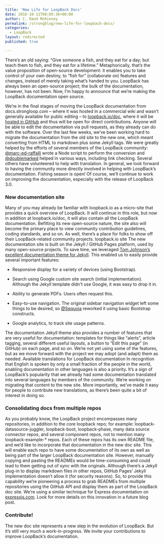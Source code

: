 ```yaml
---
title: 'New Life for LoopBack Docs'
date: 2016-10-11T08:05:36+00:00
author: C. Rand McKinney
permalink: /strongblog/new-life-for-loopback-docs/
categories:
  - LoopBack
layout: redirected
published: true

---
```


There’s an old saying: “Give someone a fish, and they eat for a day; but teach them to fish, and they eat for a lifetime.” Metaphorically, that’s the value proposition of open-source development: it enables you to take control of your own destiny, to “fish for” (collaborate on) features and changes, instead of merely taking what’s handed to you. LoopBack has always been an open-source project; the bulk of the documentation, however, has not been. Now, I’m happy to announce that we’re making the LoopBack documentation open source. 

<!--more-->

We’re in the final stages of moving the LoopBack documentation from docs.strongloop.com – where it was hosted in a commercial wiki and wasn’t generally available for public editing – to [loopback.io/doc](https://loopback.io/doc/), where it will be [hosted in GitHub](https://github.com/strongloop/loopback.io/) and thus will be open for direct contributions. Anyone will be able to edit the documentation via pull requests, as they already can do with the software. Over the last few weeks, we’ve been working hard to migrate the documentation from the old site to the new one, which meant converting from HTML to markdown plus some Jekyll tags. We were greatly helped by the efforts of several members of the LoopBack community: [@marc-ed-raffalli](https://github.com/marc-ed-raffalli) wrote a Node script to perform the conversion and [@doublemarked](https://github.com/doublemarked) helped in various ways, including link checking. Several others have volunteered to help with translation. In general, we look forward to having the community more directly involved in helping with LoopBack’s documentation. Fishing season is open! Of course, we’ll continue to work on improving the documentation, especially with the release of LoopBack 3.0.

### New documentation site

Many of you may already be familiar with loopback.io as a micro-site that provides a quick overview of LoopBack. It will continue in this role, but now in addition at loopback.io/doc, it will also contain all the LoopBack documentation. Befitting its new open-source nature, the site also will become the primary place to view community contribution guidelines, coding standards, and so on. As well, there’s a place for folks to show off their LoopBack-related community projects. loopback.io site The new documentation site is built on the Jekyll / GitHub Pages platform, used by many open-source projects. To save time, we leveraged [Tom Johnson’s excellent documentation theme for Jekyll](https://github.com/tomjoht/documentation-theme-jekyll). This enabled us to easily provide several important features:

- Responsive display for a variety of devices (using Bootstrap).

- Search using Google custom site search (initial implementation). Although the Jekyll template didn’t use Google, it was easy to drop it in.

- Ability to generate PDFs. Users often request this.

- Easy-to-use navigation. The original sidebar navigation widget left some things to be desired, so [@Sequoia](https://github.com/Sequoia) reworked it using basic Bootstrap constructs.

- Google analytics, to track site usage patterns.

The documentation Jekyll theme also provides a number of features that are very useful for documentation: templates for things like “alerts”, article tagging, several different useful layouts, a button to “Edit this page” (in GitHub) on each page, and so on. We’re not yet using some of the features, but as we move forward with the project we may adopt (and adapt) them as needed. Available translations for LoopBack documentation In recognition that English is spoken by only a small fraction of the people in the world, enabling documentation in other languages is also a priority. It’s a sign of LoopBack’s popularity that we already had some documentation translated into several languages by members of the community. We’re working on migrating that content to the new site. More importantly, we’ve made it easy for people to contribute new translations, as there’s been quite a bit of interest in doing so.

### Consolidating docs from multiple repos

As you probably know, the LoopBack project encompasses many repositories, in addition to the core loopback repo; for example: loopback-datasource-juggler, loopback-boot, loopback-phase, many data source connector repos, and several component repos, not to mention many loopback-example-* repos. Each of these repos has its own README file, and we’d like to incorporate that documentation in the new doc site. This will enable each repo to have some documentation of its own as well as being part of the larger LoopBack documentation site. However, manually copying and pasting the READMEs would be time-consuming and could lead to them getting out of sync with the originals. Although there’s a Jekyll plug-in to display markdown files in other repos, GitHub Pages’ Jekyll implementation doesn’t allow it (for security reasons). So, to provide this capability we’re pioneering a process to grab READMEs from multiple repositories using the GitHub API and display them as part of the LoopBack doc site. We’re using a similar technique for Express documentation on [expressjs.com](http://expressjs.com/). Look for more details on this innovation in a future blog post.

### Contribute!

The new doc site represents a new step in the evolution of LoopBack. But it’s still very much a work-in-progress. We invite your contributions to improve LoopBack’s documentation. 
